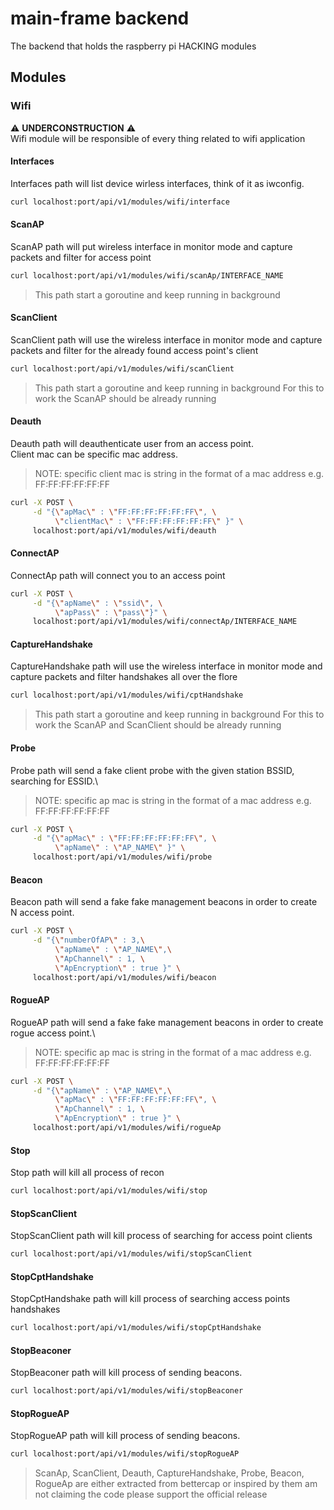 # main-frame backend
The backend that holds the raspberry pi HACKING modules

## Modules

### Wifi
:warning: __UNDERCONSTRUCTION__ :warning:\
Wifi module will be responsible of every thing related to wifi application 

#### Interfaces
Interfaces path will list device wirless interfaces, think of it as iwconfig.
```bash
curl localhost:port/api/v1/modules/wifi/interface
```

#### ScanAP
ScanAP path will put wireless interface in monitor mode and capture packets and filter for access point 
```bash
curl localhost:port/api/v1/modules/wifi/scanAp/INTERFACE_NAME
```
>This path start a goroutine and keep running in background

#### ScanClient
ScanClient path will use the wireless interface in monitor mode and capture packets and filter for the already found access point's client 
```bash
curl localhost:port/api/v1/modules/wifi/scanClient
```
>This path start a goroutine and keep running in background
>For this to work the ScanAP should be already running

#### Deauth
Deauth path will deauthenticate user from an access point.\
Client mac can be specific mac address.
>NOTE: specific client mac is string in the format of a mac address e.g. FF:FF:FF:FF:FF:FF

```bash
curl -X POST \
     -d "{\"apMac\" : \"FF:FF:FF:FF:FF:FF\", \
          \"clientMac\" : \"FF:FF:FF:FF:FF:FF\" }" \
     localhost:port/api/v1/modules/wifi/deauth
```

#### ConnectAP
ConnectAp path will connect you to an access point
```bash
curl -X POST \
     -d "{\"apName\" : \"ssid\", \
          \"apPass\" : \"pass\"}" \
     localhost:port/api/v1/modules/wifi/connectAp/INTERFACE_NAME
```

#### CaptureHandshake
CaptureHandshake path will use the wireless interface in monitor mode and capture packets and filter handshakes all over the flore
```bash
curl localhost:port/api/v1/modules/wifi/cptHandshake
```
>This path start a goroutine and keep running in background
>For this to work the ScanAP and ScanClient should be already running

#### Probe
Probe path will send a fake client probe with the given station BSSID, searching for ESSID.\
>NOTE: specific ap mac is string in the format of a mac address e.g. FF:FF:FF:FF:FF:FF

```bash
curl -X POST \
     -d "{\"apMac\" : \"FF:FF:FF:FF:FF:FF\", \
          \"apName\" : \"AP_NAME\" }" \
     localhost:port/api/v1/modules/wifi/probe
```

#### Beacon
Beacon path will send a fake fake management beacons in order to create N access point.

```bash
curl -X POST \
     -d "{\"numberOfAP\" : 3,\
          \"apName\" : \"AP_NAME\",\
          \"ApChannel\" : 1, \
          \"ApEncryption\" : true }" \
     localhost:port/api/v1/modules/wifi/beacon
```

#### RogueAP
RogueAP path will send a fake fake management beacons in order to create rogue access point.\
>NOTE: specific ap mac is string in the format of a mac address e.g. FF:FF:FF:FF:FF:FF

```bash
curl -X POST \
     -d "{\"apName\" : \"AP_NAME\",\
          \"apMac\" : \"FF:FF:FF:FF:FF:FF\", \
          \"ApChannel\" : 1, \
          \"ApEncryption\" : true }" \
     localhost:port/api/v1/modules/wifi/rogueAp
```

#### Stop
Stop path will kill all process of recon
```bash
curl localhost:port/api/v1/modules/wifi/stop
```

#### StopScanClient
StopScanClient path will kill process of searching for access point clients
```bash
curl localhost:port/api/v1/modules/wifi/stopScanClient
```

#### StopCptHandshake
StopCptHandshake path will kill process of searching access points handshakes 
```bash
curl localhost:port/api/v1/modules/wifi/stopCptHandshake
```

#### StopBeaconer
StopBeaconer path will kill process of sending beacons.
```bash
curl localhost:port/api/v1/modules/wifi/stopBeaconer
```

#### StopRogueAP
StopRogueAP path will kill process of sending beacons.
```bash
curl localhost:port/api/v1/modules/wifi/stopRogueAP
```

>ScanAp, ScanClient, Deauth, CaptureHandshake, Probe, Beacon, RogueAp are either extracted from bettercap or inspired by them am not claiming the code please support the official release 
